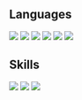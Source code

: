 ## Languages

![](https://img.shields.io/badge/-C++-lightgrey.svg?logo=cplusplus&style=flat)
![](https://img.shields.io/badge/-Python-F9DC3E.svg?logo=python&style=flat)
![](https://img.shields.io/badge/-LaTeX-lightgrey.svg?logo=latex&style=flat)
![](https://img.shields.io/badge/-HTML5-333.svg?logo=html5&style=flat)
![](https://img.shields.io/badge/-CSS3-1572B6.svg?logo=css3&style=flat)
![](https://img.shields.io/badge/-Markdown-lightgrey.svg?logo=markdown&style=flat)

## Skills
<a href="https://atcoder.jp/users/alfa7621" target="_blank" title="alfa7621"><img src="https://img.shields.io/endpoint?url=https%3A%2F%2Fatcoder-badges.now.sh%2Fapi%2Fatcoder%2Fjson%2Falfa7621" /></a>
<img src="https://img.shields.io/badge/TOEIC L&R-915-lightgrey.svg?style=flat">
<img src="https://img.shields.io/badge/Fundamental Information Technology Engineer Examination-Passed-lightgrey.svg?style=flat">


<!--
**s-kondo-09/s-kondo-09** is a ✨ _special_ ✨ repository because its `README.md` (this file) appears on your GitHub profile.

Here are some ideas to get you started:

- 🔭 I’m currently working on ...
- 🌱 I’m currently learning ...
- 👯 I’m looking to collaborate on ...
- 🤔 I’m looking for help with ...
- 💬 Ask me about ...
- 📫 How to reach me: ...
- 😄 Pronouns: ...
- ⚡ Fun fact: ...
-->
